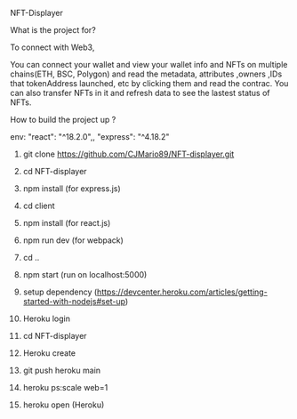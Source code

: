 NFT-Displayer

What is the project for?

To connect with Web3, 

You can connect your wallet and view your wallet info and NFTs on multiple chains(ETH, BSC, Polygon) and read the metadata, attributes ,owners ,IDs that tokenAddress launched, etc by clicking them and read the contrac. You can also transfer NFTs in it and refresh data to see the lastest status of NFTs.


How to build the project up ?

env: "react": "^18.2.0",, "express": "^4.18.2"

1. git clone https://github.com/CJMario89/NFT-displayer.git
2. cd NFT-displayer
3. npm install 
    (for express.js)
4. cd client
5. npm install
    (for react.js)
6. npm run dev (for webpack)
7. cd ..
8. npm start
(run on localhost:5000)



1. setup dependency (https://devcenter.heroku.com/articles/getting-started-with-nodejs#set-up)
2. Heroku login
3. cd NFT-displayer
4. Heroku create 
5. git push heroku main
6. heroku ps:scale web=1
7. heroku open
(Heroku)